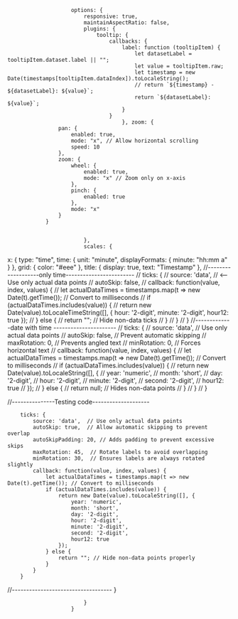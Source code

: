                         options: {
                            responsive: true,
                            maintainAspectRatio: false,
                            plugins: {
                                tooltip: {
                                    callbacks: {
                                        label: function (tooltipItem) {
                                            let datasetLabel = tooltipItem.dataset.label || "";
                                            let value = tooltipItem.raw;
                                            let timestamp = new Date(timestamps[tooltipItem.dataIndex]).toLocaleString();
                                            // return `${timestamp} - ${datasetLabel}: ${value}`;
                                            return `${datasetLabel}: ${value}`;
                                        }
                                    }
                                        }, zoom: {
                    pan: {
                        enabled: true,
                        mode: "x", // Allow horizontal scrolling
                        speed: 10
                    },
                    zoom: {
                        wheel: {
                            enabled: true,
                            mode: "x" // Zoom only on x-axis
                        },
                        pinch: {
                            enabled: true
                        },
                        mode: "x"
                    }
                }


                            },
                            scales: {
x: {
            type: "time",
            time: {
                unit: "minute",
                displayFormats: { minute: "hh:mm a" }
            },
            grid: { color: "#eee" },
            title: { display: true, text: "Timestamp" },
//-------------------only time------------------------
            // ticks: {
            //     source: 'data',  // <-- Use only actual data points
            //     autoSkip: false,
            //     callback: function(value, index, values) {
            //         let actualDataTimes = timestamps.map(t => new Date(t).getTime()); // Convert to milliseconds
            //         if (actualDataTimes.includes(value)) {
            //             return new Date(value).toLocaleTimeString([], { hour: '2-digit', minute: '2-digit', hour12: true });
            //         } else {
            //             return ""; // Hide non-data ticks
            //         }
            //     }
            // }
 //-------------date with time ----------------------
        //         ticks: {
        //     source: 'data',  // Use only actual data points
        //     autoSkip: false,  // Prevent automatic skipping
        //     maxRotation: 0,   // Prevents angled text
        //     minRotation: 0,   // Forces horizontal text
        //     callback: function(value, index, values) {
        //         let actualDataTimes = timestamps.map(t => new Date(t).getTime()); // Convert to milliseconds
        //         if (actualDataTimes.includes(value)) {
        //             return new Date(value).toLocaleString([], {
        //                 year: 'numeric',
        //                 month: 'short',
        //                 day: '2-digit',
        //                 hour: '2-digit',
        //                 minute: '2-digit',
        //                 second: '2-digit',
        //                 hour12: true
        //             });
        //         } else {
        //             return null; // Hides non-data points
        //         }
        //     }
        // }

                           
//---------------Testing code--------------------

        ticks: {
            source: 'data',  // Use only actual data points
            autoSkip: true,  // Allow automatic skipping to prevent overlap
            autoSkipPadding: 20, // Adds padding to prevent excessive skips
            maxRotation: 45,  // Rotate labels to avoid overlapping
            minRotation: 30,  // Ensures labels are always rotated slightly
            callback: function(value, index, values) {
                let actualDataTimes = timestamps.map(t => new Date(t).getTime()); // Convert to milliseconds
                if (actualDataTimes.includes(value)) {
                    return new Date(value).toLocaleString([], {
                        year: 'numeric',
                        month: 'short',
                        day: '2-digit',
                        hour: '2-digit',
                        minute: '2-digit',
                        second: '2-digit',
                        hour12: true
                    });
                } else {
                    return ""; // Hide non-data points properly
                }
            }
        }

//-----------------------------------
        }

              
                            }
                        }
